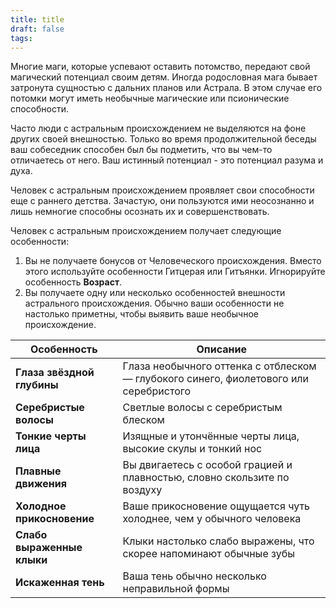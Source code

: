 ```yaml
---
title: title
draft: false
tags:
---
```

Многие маги, которые успевают оставить потомство, передают свой магический потенциал своим детям. Иногда родословная мага бывает затронута сущностью с дальних планов или Астрала. В этом случае его потомки могут иметь необычные магические или псионические способности.

Часто люди с астральным происхождением не выделяются на фоне других своей внешностью. Только во время продолжительной беседы ваш собеседник способен был бы подметить, что вы чем-то отличаетесь от него. Ваш истинный потенциал - это потенциал разума и духа.

Человек с астральным происхождением проявляет свои способности еще с раннего детства. Зачастую, они пользуются ими неосознанно и лишь немногие способны осознать их и совершенствовать.

Человек с астральным происхождением получает следующие особенности:
1. Вы не получаете бонусов от Человеческого происхождения. Вместо этого используйте особенности Гитцерая или Гитъянки. Игнорируйте особенность **Возраст**.
2. Вы получаете одну или несколько особенностей внешности астрального происхождения. Обычно ваши особенности не настолько приметны, чтобы выявить ваше необычное происхождение.

| Особенность                | Описание                                                                              |
| -------------------------- | ------------------------------------------------------------------------------------- |
| **Глаза звёздной глубины** | Глаза необычного оттенка с отблеском — глубокого синего, фиолетового или серебристого |
| **Серебристые волосы**     | Светлые волосы с серебристым блеском                                                  |
| **Тонкие черты лица**      | Изящные и утончённые черты лица, высокие скулы и тонкий нос                           |
| **Плавные движения**       | Вы двигаетесь с особой грацией и плавностью, словно скользите по воздуху              |
| **Холодное прикосновение** | Ваше прикосновение ощущается чуть холоднее, чем у обычного человека                   |
| **Слабо выраженные клыки** | Клыки настолько слабо выражены, что скорее напоминают обычные зубы                    |
| **Искаженная тень**        | Ваша тень обычно несколько неправильной формы                                         |

